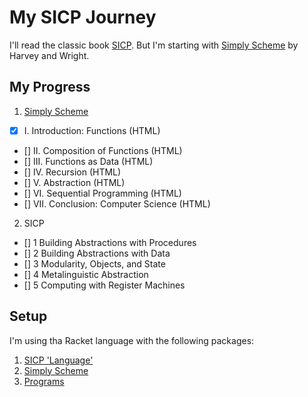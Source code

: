 # My SICP Journey

I'll read the classic book [SICP](https://mitpress.mit.edu/sites/default/files/sicp/full-text/book/book.html). But I'm starting with [Simply Scheme](http://people.eecs.berkeley.edu/~bh/ss-toc2.html) by Harvey and Wright.

## My Progress

1. [Simply Scheme](http://people.eecs.berkeley.edu/~bh/ss-toc2.html)
- [x] I. Introduction: Functions (HTML)
- [] II. Composition of Functions (HTML)
- [] III. Functions as Data (HTML)
- [] IV. Recursion (HTML)
- [] V. Abstraction (HTML)
- [] VI. Sequential Programming (HTML)
- [] VII. Conclusion: Computer Science (HTML)

2. SICP
- [] 1  Building Abstractions with Procedures
- [] 2  Building Abstractions with Data
- [] 3  Modularity, Objects, and State
- [] 4  Metalinguistic Abstraction
- [] 5  Computing with Register Machines

## Setup

I'm using tha Racket language with the following packages:

1. [SICP 'Language'](https://docs.racket-lang.org/sicp-manual/Contributors.html)
2. [Simply Scheme](https://docs.racket-lang.org/manual@simply-scheme/index.html)
3. [Programs](ftp://ftp.cs.berkeley.edu/pub/scheme)




